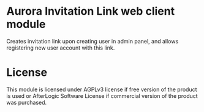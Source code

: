 # Aurora Invitation Link web client module
Creates invitation link upon creating user in admin panel, and allows registering new user account with this link.

# License
This module is licensed under AGPLv3 license if free version of the product is used or AfterLogic Software License if commercial version of the product was purchased.
